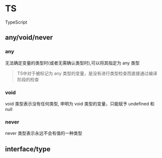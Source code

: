 # TS
TypeScript
## any/void/never
### any
无法确定变量的类型时(或者无需确认类型时),可以将其指定为 any 类型
> TS中对于被标记为 any 类型的变量，是没有进行类型检查而直接通过编译阶段的检查
### void
void 类型表示没有任何类型, 申明为 void 类型的变量，只能赋予 undefined 和 null
### never
never 类型表示永远不会有值的一种类型
## interface/type
